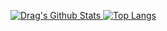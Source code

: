 [![Drag's Github Stats](https://github-readme-stats.vercel.app/api?username=DragSama94&count_private=true&show_icons=true&hide_border=true&theme=tokyonight) ![Top Langs](https://github-readme-stats.vercel.app/api/top-langs/?username=DragSama94&langs_count=8&layout=compact&hide_border=true&theme=tokyonight)](https://github.com/DragSama94)

